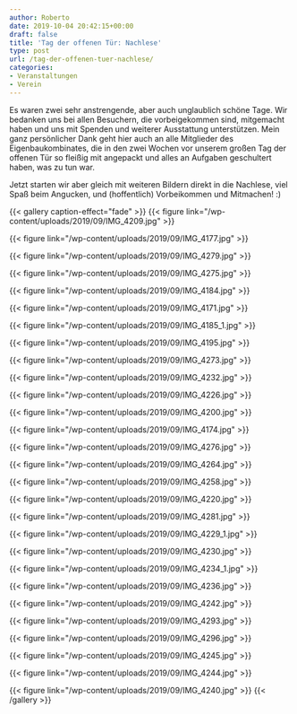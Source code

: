 ```yaml
---
author: Roberto
date: 2019-10-04 20:42:15+00:00
draft: false
title: 'Tag der offenen Tür: Nachlese'
type: post
url: /tag-der-offenen-tuer-nachlese/
categories:
- Veranstaltungen
- Verein
---
```





Es waren zwei sehr anstrengende, aber auch unglaublich schöne Tage. Wir bedanken uns bei allen Besuchern, die vorbeigekommen sind, mitgemacht haben und uns mit Spenden und weiterer Ausstattung unterstützen. Mein ganz persönlicher Dank geht hier auch an alle Mitglieder des Eigenbaukombinates, die in den zwei Wochen vor unserem großen Tag der offenen Tür so fleißig mit angepackt und alles an Aufgaben geschultert haben, was zu tun war.





<!-- more -->





Jetzt starten wir aber gleich mit weiteren Bildern direkt in die Nachlese, viel Spaß beim Angucken, und (hoffentlich) Vorbeikommen und Mitmachen! :)





  {{< gallery caption-effect="fade" >}}
{{< figure link="/wp-content/uploads/2019/09/IMG_4209.jpg" >}}

{{< figure link="/wp-content/uploads/2019/09/IMG_4177.jpg" >}}

{{< figure link="/wp-content/uploads/2019/09/IMG_4279.jpg" >}}

{{< figure link="/wp-content/uploads/2019/09/IMG_4275.jpg" >}}

{{< figure link="/wp-content/uploads/2019/09/IMG_4184.jpg" >}}

{{< figure link="/wp-content/uploads/2019/09/IMG_4171.jpg" >}}

{{< figure link="/wp-content/uploads/2019/09/IMG_4185_1.jpg" >}}

{{< figure link="/wp-content/uploads/2019/09/IMG_4195.jpg" >}}

{{< figure link="/wp-content/uploads/2019/09/IMG_4273.jpg" >}}

{{< figure link="/wp-content/uploads/2019/09/IMG_4232.jpg" >}}

{{< figure link="/wp-content/uploads/2019/09/IMG_4226.jpg" >}}

{{< figure link="/wp-content/uploads/2019/09/IMG_4200.jpg" >}}

{{< figure link="/wp-content/uploads/2019/09/IMG_4174.jpg" >}}

{{< figure link="/wp-content/uploads/2019/09/IMG_4276.jpg" >}}

{{< figure link="/wp-content/uploads/2019/09/IMG_4264.jpg" >}}

{{< figure link="/wp-content/uploads/2019/09/IMG_4258.jpg" >}}

{{< figure link="/wp-content/uploads/2019/09/IMG_4220.jpg" >}}

{{< figure link="/wp-content/uploads/2019/09/IMG_4281.jpg" >}}

{{< figure link="/wp-content/uploads/2019/09/IMG_4229_1.jpg" >}}

{{< figure link="/wp-content/uploads/2019/09/IMG_4230.jpg" >}}

{{< figure link="/wp-content/uploads/2019/09/IMG_4234_1.jpg" >}}

{{< figure link="/wp-content/uploads/2019/09/IMG_4236.jpg" >}}

{{< figure link="/wp-content/uploads/2019/09/IMG_4242.jpg" >}}

{{< figure link="/wp-content/uploads/2019/09/IMG_4293.jpg" >}}

{{< figure link="/wp-content/uploads/2019/09/IMG_4296.jpg" >}}

{{< figure link="/wp-content/uploads/2019/09/IMG_4245.jpg" >}}

{{< figure link="/wp-content/uploads/2019/09/IMG_4244.jpg" >}}

{{< figure link="/wp-content/uploads/2019/09/IMG_4240.jpg" >}}
{{< /gallery >}}

